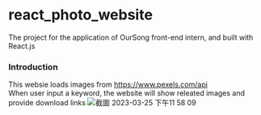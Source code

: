 # react_photo_website
The project for the application of OurSong front-end intern, and built with React.js

### Introduction
This websie loads images from https://www.pexels.com/api<br>
When user input a keyword, the website will show releated images and provide download links
![截圖 2023-03-25 下午11 58 09](https://user-images.githubusercontent.com/96834013/227728241-26c6e368-586b-4488-acfa-8f661dbea389.png)
